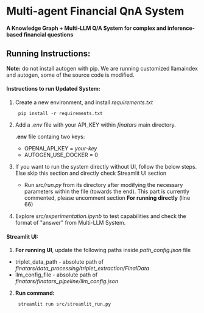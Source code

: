 # Multi-agent Financial QnA System

**A Knowledge Graph + Multi-LLM Q/A System for complex and inference-based financial questions**

## Running Instructions:

**Note:** do not install autogen with pip. We are running customized llamaindex and autogen, some of the source code is modified. 

#### Instructions to run Updated System:
1. Create a new environment, and install *requirements.txt*
        
        pip install -r requirements.txt
2. Add a *.env* file with your API_KEY within *finatars* main directory.

    **.env** file containg two keys: 
    - OPENAI_API_KEY = _your-key_
    - AUTOGEN_USE_DOCKER = 0

3. If you want to run the system directly without UI, follow the below steps. Else skip this section and directly check Streamlit UI section
   - Run *src/run.py* from its directory after modifying the necessary parameters within the file (towards the end). This part is currently commented, please uncomment section **For running directly** (line 66)

4. Explore *src/experimentation.ipynb* to test capabilities and check the format of "answer" from Multi-LLM System.

#### Streamlit UI:
1. **For running UI**, update the following paths inside *path_config.json* file 
- triplet_data_path - absolute path of *finatars/data_processing/triplet_extraction/FinalData*
- llm_config_file - absolute path of *finatars/finatars_pipeline/llm_config.json*

2. **Run command:** 
        
        streamlit run src/streamlit_run.py